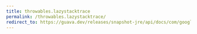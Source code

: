 ```yaml
---
title: throwables.lazystacktrace
permalink: /throwables.lazystacktrace/
redirect_to: https://guava.dev/releases/snapshot-jre/api/docs/com/google/common/base/Throwables.html#lazyStackTrace-java.lang.Throwable-
---
```


